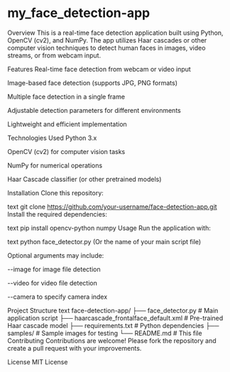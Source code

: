 # my_face_detection-app

Overview
This is a real-time face detection application built using Python, OpenCV (cv2), and NumPy. The app utilizes Haar cascades or other computer vision techniques to detect human faces in images, video streams, or from webcam input.

Features
Real-time face detection from webcam or video input

Image-based face detection (supports JPG, PNG formats)

Multiple face detection in a single frame

Adjustable detection parameters for different environments

Lightweight and efficient implementation

Technologies Used
Python 3.x

OpenCV (cv2) for computer vision tasks

NumPy for numerical operations

Haar Cascade classifier (or other pretrained models)

Installation
Clone this repository:

text
git clone https://github.com/your-username/face-detection-app.git
Install the required dependencies:

text
pip install opencv-python numpy
Usage
Run the application with:

text
python face_detector.py
(Or the name of your main script file)

Optional arguments may include:

--image for image file detection

--video for video file detection

--camera to specify camera index

Project Structure
text
face-detection-app/
├── face_detector.py        # Main application script
├── haarcascade_frontalface_default.xml  # Pre-trained Haar cascade model
├── requirements.txt        # Python dependencies
├── samples/                # Sample images for testing
└── README.md               # This file
Contributing
Contributions are welcome! Please fork the repository and create a pull request with your improvements.

License
MIT License 
